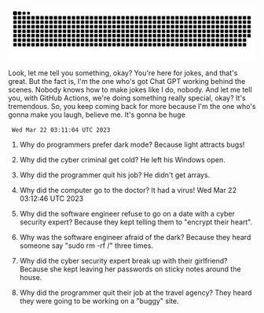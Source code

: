 <picture>
  <source media="(prefers-color-scheme: dark)" srcset="https://raw.githubusercontent.com/platane/platane/output/github-contribution-grid-snake-dark.svg">
  <source media="(prefers-color-scheme: light)" srcset="https://raw.githubusercontent.com/platane/platane/output/github-contribution-grid-snake.svg">
  <img alt="github contribution grid snake animation" src="https://raw.githubusercontent.com/platane/platane/output/github-contribution-grid-snake.svg">
</picture>


Look, let me tell you something, okay? You're here for jokes, and that's great. But the fact is, I'm the one who's got Chat GPT working behind the scenes. Nobody knows how to make jokes like I do, nobody. And let me tell you, with GitHub Actions, we're doing something really special, okay? It's tremendous. So, you keep coming back for more because I'm the one who's gonna make you laugh, believe me. It's gonna be huge
 
     Wed Mar 22 03:11:04 UTC 2023


1. Why do programmers prefer dark mode? Because light attracts bugs!

2. Why did the cyber criminal get cold? He left his Windows open.

3. Why did the programmer quit his job? He didn't get arrays.

4. Why did the computer go to the doctor? It had a virus!
     Wed Mar 22 03:12:46 UTC 2023


1. Why did the software engineer refuse to go on a date with a cyber security expert? Because they kept telling them to "encrypt their heart".
2. Why was the software engineer afraid of the dark? Because they heard someone say "sudo rm -rf /" three times.
3. Why did the cyber security expert break up with their girlfriend? Because she kept leaving her passwords on sticky notes around the house.
4. Why did the programmer quit their job at the travel agency? They heard they were going to be working on a "buggy" site.
